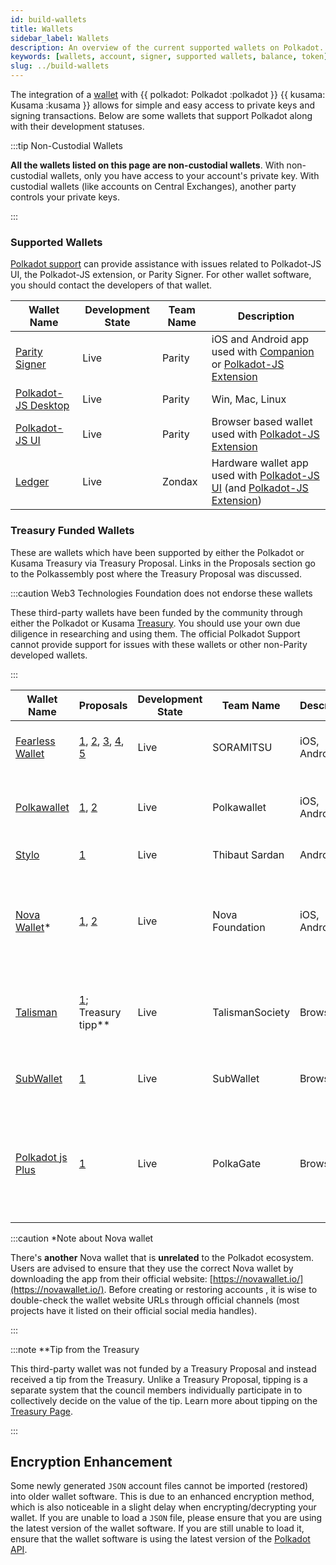 ```yaml
---
id: build-wallets
title: Wallets
sidebar_label: Wallets
description: An overview of the current supported wallets on Polkadot.
keywords: [wallets, account, signer, supported wallets, balance, token]
slug: ../build-wallets
---
```


The integration of a [wallet](../general/glossary.md#wallet) with {{ polkadot: Polkadot :polkadot }}
{{ kusama: Kusama :kusama }} allows for simple and easy access to private keys and signing
transactions. Below are some wallets that support Polkadot along with their development statuses.

:::tip Non-Custodial Wallets

 **All the wallets listed on this page are non-custodial wallets**. With non-custodial wallets, only you have access to your account's private key. With custodial wallets (like accounts on Central Exchanges), another party controls your private keys.

:::

### Supported Wallets

[Polkadot support](https://support.polkadot.network/) can provide assistance with issues related to
Polkadot-JS UI, the Polkadot-JS extension, or Parity Signer. For other wallet software, you should
contact the developers of that wallet.

| Wallet Name                                                         | Development State | Team Name | Description       |
| ------------------------------------------------------------------- | ----------------- | --------- | ----------------- |
| [Parity Signer](https://www.parity.io/signer/)                       | Live              | Parity    | iOS and Android app used with [Companion](https://parity.link/signer-companion) or [Polkadot-JS Extension](https://github.com/polkadot-js/extension)    |
| [Polkadot-JS Desktop](https://github.com/polkadot-js/apps/releases) | Live              | Parity    | Win, Mac, Linux   |
| [Polkadot-JS UI](https://polkadot.js.org/apps/#/accounts)         | Live              | Parity    | Browser based wallet used with [Polkadot-JS Extension](https://github.com/polkadot-js/extension)            |
| [Ledger](https://github.com/Zondax/ledger-polkadot)         | Live              | Zondax    | Hardware wallet app used with [Polkadot-JS UI](https://polkadot.js.org/apps/#/accounts) (and [Polkadot-JS Extension](https://github.com/polkadot-js/extension))            |

### Treasury Funded Wallets

These are wallets which have been supported by either the Polkadot or Kusama Treasury via Treasury
Proposal. Links in the Proposals section go to the Polkassembly post where the Treasury Proposal was
discussed.

:::caution Web3 Technologies Foundation does not endorse these wallets

These third-party wallets have been funded by the community through either the Polkadot or Kusama
[Treasury](learn-treasury). You should use your own due diligence in researching and using them. The
official Polkadot Support cannot provide support for issues with these wallets or other non-Parity
developed wallets.

:::

| Wallet Name                                   | Proposals                                                                                                                                                                                                                                             | Development State | Team Name       | Description  | Features |
| --------------------------------------------- | ----------------------------------------------------------------------------------------------------------------------------------------------------------------------------------------------------------------------------------------------------- | ----------------- | --------------- | ------------ | --------------- |
| [Fearless Wallet](https://fearlesswallet.io/) | [1](https://kusama.polkassembly.io/treasury/23), [2](https://kusama.polkassembly.io/treasury/34), [3](https://kusama.polkassembly.io/treasury/74), [4](https://kusama.polkassembly.io/treasury/102), [5](https://kusama.polkassembly.io/treasury/178) | Live              | SORAMITSU       | iOS, Android | Staking, Crowdloans, parachain accounts            |
| [Polkawallet](https://polkawallet.io/)        | [1](https://kusama.polkassembly.io/treasury/32), [2](https://kusama.polkassembly.io/treasury/41)                                                                                                                                                      | Live              | Polkawallet     | iOS, Android | Staking, Crowdloans, parachain accounts, Governance             |
| [Stylo](https://stylo-app.com/)               | [1](https://polkadot.polkassembly.io/treasury/39)                                                                                                                                                                                                     | Live              | Thibaut Sardan  | Android      | Air-gapped offline wallet             |
| [Nova Wallet](https://novawallet.io/)\*       | [1](https://kusama.polkassembly.io/treasury/122), [2](https://kusama.polkassembly.io/treasury/158)                                                                                                                                                    | Live              | Nova Foundation | iOS, Android | Staking, Crowdloans, parachain accounts, Parity Signer and Ledger support            |
| [Talisman](https://talisman.xyz/)             | [1](https://polkadot.polkassembly.io/treasury/148); Treasury tipp\*\*                                                                                                                                                                                 | Live              | TalismanSociety | Browser      | Staking, Crowdloans, parachain accounts, Ledger support            |
| [SubWallet](https://subwallet.app/)           | [1](https://polkadot.polkassembly.io/treasury/138)                                                                                                                                                                                                    | Live              | SubWallet       | Browser      | Staking, Crowdloans, parachain accounts             |
| [Polkadot js Plus](http://polkadotjs.plus/)   | [1](https://kusama.polkassembly.io/treasury/205)                                                                                                                                                                                                      | Live              | PolkaGate       | Browser      | Staking (Nomination Pools), Proxy accounts, Crowdloans, Governance, Social recovery           |

:::caution \*Note about Nova wallet

There's **another** Nova wallet that is **unrelated** to the Polkadot ecosystem. Users are advised
to ensure that they use the correct Nova wallet by downloading the app from their official website:
[https://novawallet.io/](https://novawallet.io/). Before creating or restoring accounts , it is wise
to double-check the wallet website URLs through official channels (most projects have it listed on
their official social media handles).

:::

:::note \*\*Tip from the Treasury

This third-party wallet was not funded by a Treasury Proposal and instead received a tip from the
Treasury. Unlike a Treasury Proposal, tipping is a separate system that the council members
individually participate in to collectively decide on the value of the tip. Learn more about tipping
on the [Treasury Page](learn-treasury#tipping).

:::

## Encryption Enhancement

Some newly generated `JSON` account files cannot be imported (restored) into older wallet software.
This is due to an enhanced encryption method, which is also noticeable in a slight delay when
encrypting/decrypting your wallet. If you are unable to load a `JSON` file, please ensure that you
are using the latest version of the wallet software. If you are still unable to load it, ensure that
the wallet software is using the latest version of the [Polkadot API](https://polkadot.js.org/api/).
